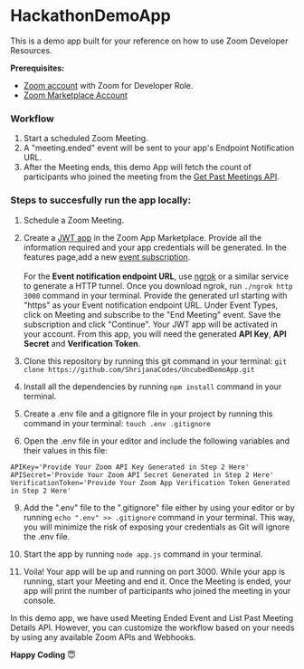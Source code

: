 # HackathonDemoApp
This is a demo app built for your reference on how to use Zoom Developer Resources.

**Prerequisites:**
* [Zoom account](https://zoom.us) with Zoom for Developer Role.
* [Zoom Marketplace Account](https://marketplace.zoom.us/docs/guides)


### Workflow

1. Start a scheduled Zoom Meeting.
2. A "meeting.ended" event will be sent to your app's Endpoint Notification URL. 
3. After the Meeting ends, this demo App will fetch the count of participants who joined the meeting from the [Get Past Meetings API](https://marketplace.zoom.us/docs/api-reference/zoom-api/meetings/pastmeetingdetails).

### Steps to succesfully run the app locally: 
1. Schedule a Zoom Meeting.

3. Create a [JWT app](https://marketplace.zoom.us/docs/guides/getting-started/app-types/create-jwt-app) in the Zoom App Marketplace. Provide all the information required and your app credentials will be generated. In the features page,add a new [event subscription](https://marketplace.zoom.us/docs/guides/getting-started/app-types/create-jwt-app#features). <br><br>For the **Event notification endpoint URL**, use [ngrok](https://ngrok.com/download) or a similar service to generate a HTTP tunnel. Once you download ngrok, run `./ngrok http 3000` command in your terminal. Provide the generated url starting with "https" as your Event notification endpoint URL. Under Event Types, click on Meeting and subscribe to the "End Meeting" event. Save the subscription and click "Continue". Your JWT app will be activated in your account. From this app, you will need the generated **API Key**, **API Secret** and **Verification Token**. 


5. Clone this repository by running this git command in your terminal: `git clone https://github.com/ShrijanaCodes/UncubedDemoApp.git`
6. Install all the dependencies by running `npm install` command in your terminal.
7. Create a .env file and a gitignore file in your project by running this command in your terminal: `touch .env .gitignore`
8. Open the .env file in your editor and include the following variables and their values in this file:
```
APIKey='Provide Your Zoom API Key Generated in Step 2 Here'
APISecret='Provide Your Zoom API Secret Generated in Step 2 Here'
VerificationToken='Provide Your Zoom App Verification Token Generated in Step 2 Here'
```
9. Add the ".env" file to the ".gitignore" file either by using your editor or by running `echo ".env" >> .gitignore` command in your terminal. This way, you will minimize the risk of exposing your credentials as Git will ignore the .env file.

11. Start the app by running `node app.js` command in your terminal. 

12. Voila! Your app will be up and running on port 3000. While your app is running, start your Meeting and end it. Once the Meeting is ended, your app will print the number of participants who joined the meeting in your console.  

In this demo app, we have used Meeting Ended Event and List Past Meeting Details API. However, you can customize the workflow based on your needs by using any available Zoom APIs and Webhooks. 


 **Happy Coding** :innocent:	

